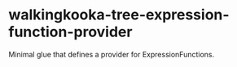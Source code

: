 # walkingkooka-tree-expression-function-provider
Minimal glue that defines a provider for ExpressionFunctions.
